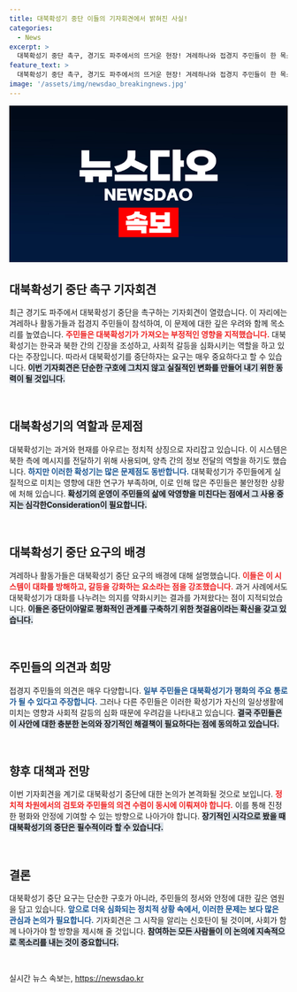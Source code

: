 ```yaml
---
title: 대북확성기 중단 이들의 기자회견에서 밝혀진 사실!
categories:
  - News
excerpt: >
  대북확성기 중단 촉구, 경기도 파주에서의 뜨거운 현장! 겨레하나와 접경지 주민들이 한 목소리로 외친 그 내용은?
feature_text: >
  대북확성기 중단 촉구, 경기도 파주에서의 뜨거운 현장! 겨레하나와 접경지 주민들이 한 목소리로 외친 그 내용은?
image: '/assets/img/newsdao_breakingnews.jpg'
---
```


<p><img src="/assets/img/newsdao_breakingnews.jpg" alt="flaretime 속보" /></p>

<h2 data-ke-size="size26">대북확성기 중단 촉구 기자회견</h2>

<p data-ke-size="size16">최근 경기도 파주에서 대북확성기 중단을 촉구하는 기자회견이 열렸습니다. 이 자리에는 겨레하나 활동가들과 접경지 주민들이 참석하여, 이 문제에 대한 깊은 우려와 함께 목소리를 높였습니다. <b><span style="color: #ee2323;">주민들은 대북확성기가 가져오는 부정적인 영향을 지적했습니다.</span></b> 대북확성기는 한국과 북한 간의 긴장을 조성하고, 사회적 갈등을 심화시키는 역할을 하고 있다는 주장입니다. 따라서 대북확성기를 중단하자는 요구는 매우 중요하다고 할 수 있습니다. <b><span style="background-color: #21538527;">이번 기자회견은 단순한 구호에 그치지 않고 실질적인 변화를 만들어 내기 위한 동력이 될 것입니다.</span></b> </p>

<p data-ke-size="size16">&nbsp;</p>

<h2 data-ke-size="size26">대북확성기의 역할과 문제점</h2>

<p data-ke-size="size16">대북확성기는 과거와 현재를 아우르는 정치적 상징으로 자리잡고 있습니다. 이 시스템은 북한 측에 메시지를 전달하기 위해 사용되며, 양측 간의 정보 전달의 역할을 하기도 했습니다. <b><span style="color: #1a5490;">하지만 이러한 확성기는 많은 문제점도 동반합니다.</span></b> 대북확성기가 주민들에게 실질적으로 미치는 영향에 대한 연구가 부족하며, 이로 인해 많은 주민들은 불안정한 상황에 처해 있습니다. <b><span style="background-color: #21538527;">확성기의 운영이 주민들의 삶에 악영향을 미친다는 점에서 그 사용 중지는 심각한Consideration이 필요합니다.</span></b></p>

<p data-ke-size="size16">&nbsp;</p>

<h2 data-ke-size="size26">대북확성기 중단 요구의 배경</h2>

<p data-ke-size="size16">겨레하나 활동가들은 대북확성기 중단 요구의 배경에 대해 설명했습니다. <b><span style="color: #ee2323;">이들은 이 시스템이 대화를 방해하고, 갈등을 강화하는 요소라는 점을 강조했습니다.</span></b> 과거 사례에서도 대북확성기가 대화를 나누려는 의지를 약화시키는 결과를 가져왔다는 점이 지적되었습니다. <b><span style="background-color: #21538527;">이들은 중단이야말로 평화적인 관계를 구축하기 위한 첫걸음이라는 확신을 갖고 있습니다.</span></b></p>

<p data-ke-size="size16">&nbsp;</p>

<h2 data-ke-size="size26">주민들의 의견과 희망</h2>

<p data-ke-size="size16">접경지 주민들의 의견은 매우 다양합니다. <b><span style="color: #1a5490;">일부 주민들은 대북확성기가 평화의 주요 통로가 될 수 있다고 주장합니다.</span></b> 그러나 다른 주민들은 이러한 확성기가 자신의 일상생활에 미치는 영향과 사회적 갈등의 심화 때문에 우려감을 나타내고 있습니다. <b><span style="background-color: #21538527;">결국 주민들은 이 사안에 대한 충분한 논의와 장기적인 해결책이 필요하다는 점에 동의하고 있습니다.</span></b></p>

<p data-ke-size="size16">&nbsp;</p>

<h2 data-ke-size="size26">향후 대책과 전망</h2>

<p data-ke-size="size16">이번 기자회견을 계기로 대북확성기 중단에 대한 논의가 본격화될 것으로 보입니다. <b><span style="color: #ee2323;">정치적 차원에서의 검토와 주민들의 의견 수렴이 동시에 이뤄져야 합니다.</span></b> 이를 통해 진정한 평화와 안정에 기여할 수 있는 방향으로 나아가야 합니다. <b><span style="background-color: #21538527;">장기적인 시각으로 봤을 때 대북확성기의 중단은 필수적이라 할 수 있습니다.</span></b></p>

<p data-ke-size="size16">&nbsp;</p>

<h2 data-ke-size="size26">결론</h2>

<p data-ke-size="size16">대북확성기 중단 요구는 단순한 구호가 아니라, 주민들의 정서와 안정에 대한 깊은 염원을 담고 있습니다. <b><span style="color: #1a5490;">앞으로 더욱 심화되는 정치적 상황 속에서, 이러한 문제는 보다 많은 관심과 논의가 필요합니다.</span></b> 기자회견은 그 시작을 알리는 신호탄이 될 것이며, 사회가 함께 나아가야 할 방향을 제시해 줄 것입니다. <b><span style="background-color: #21538527;">참여하는 모든 사람들이 이 논의에 지속적으로 목소리를 내는 것이 중요합니다.</span></b></p>

<p data-ke-size="size16">&nbsp;</p>
실시간 뉴스 속보는, <a href="https://newsdao.kr" rel="dofollow">https://newsdao.kr</a>


